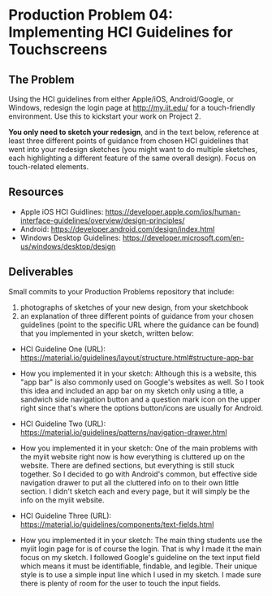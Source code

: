 # Production Problem 04: Implementing HCI Guidelines for Touchscreens

## The Problem

Using the HCI guidelines from either Apple/iOS, Android/Google, or Windows, redesign the login page at
http://my.iit.edu/ for a touch-friendly environment. Use this to kickstart your work on Project 2.

**You only need to sketch your redesign**, and in the text below, reference at least three different
points of guidance from chosen HCI guidelines that went into your redesign sketches (you might
want to do multiple sketches, each highlighting a different feature of the same overall design).
Focus on touch-related elements.

## Resources

* Apple iOS HCI Guidlines:
  https://developer.apple.com/ios/human-interface-guidelines/overview/design-principles/
* Android:
  https://developer.android.com/design/index.html
* Windows Desktop Guidelines:
  https://developer.microsoft.com/en-us/windows/desktop/design

## Deliverables

Small commits to your Production Problems repository that include:

1) photographs of sketches of your new design, from your sketchbook
2) an explanation of three different points of guidance from your chosen guidelines (point to the
   specific URL where the guidance can be found) that you implemented in your sketch, written below:

* HCI Guideline One (URL): https://material.io/guidelines/layout/structure.html#structure-app-bar
* How you implemented it in your sketch: Although this is a website, this "app bar" is also commonly
used on Google's websites as well. So I took this idea and included an app bar on my sketch only using
a title, a sandwich side navigation button and a question mark icon on the upper right since that's where
the options button/icons are usually for Android.

* HCI Guideline Two (URL): https://material.io/guidelines/patterns/navigation-drawer.html
* How you implemented it in your sketch: One of the main problems with the myiit website right now is
how everything is cluttered up on the website. There are defined sections, but everything is still stuck together.
So I decided to go with Android's common, but effective side navigation drawer to put all the cluttered info
on to their own little section. I didn't sketch each and every page, but it will simply be the info on the myiit 
website.

* HCI Guideline Three (URL): https://material.io/guidelines/components/text-fields.html
* How you implemented it in your sketch: The main thing students use the myiit login page for is of course 
the login. That is why I made it the main focus on my sketch. I followed Google's guideline on the text input
field which means it must be identifiable, findable, and legible. Their unique style is to use a simple input line
which I used in my sketch. I made sure there is plenty of room for the user to touch the input fields.
